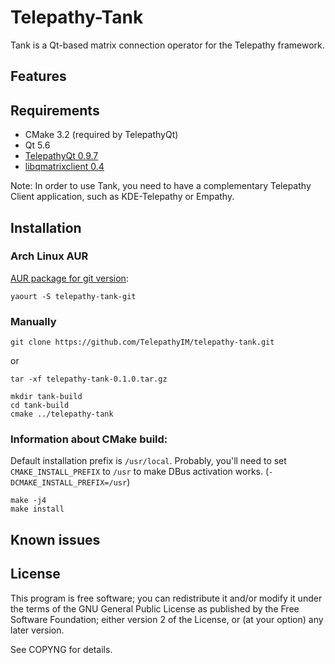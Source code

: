 # Telepathy-Tank

Tank is a Qt-based matrix connection operator for the Telepathy framework.

## Features

## Requirements

* CMake 3.2 (required by TelepathyQt)
* Qt 5.6
* [TelepathyQt 0.9.7](https://github.com/TelepathyIM/telepathy-qt)
* [libqmatrixclient 0.4](https://github.com/QMatrixClient/libqmatrixclient/)

Note: In order to use Tank, you need to have a complementary Telepathy Client application, such as KDE-Telepathy or Empathy.

## Installation

### Arch Linux AUR

[AUR package for git version](https://aur.archlinux.org/packages/telepathy-tank-git/):

    yaourt -S telepathy-tank-git

### Manually

    git clone https://github.com/TelepathyIM/telepathy-tank.git

or

    tar -xf telepathy-tank-0.1.0.tar.gz

    mkdir tank-build
    cd tank-build
    cmake ../telepathy-tank

### Information about CMake build:

Default installation prefix is `/usr/local`. Probably, you'll need to set `CMAKE_INSTALL_PREFIX` to `/usr` to make DBus activation works. (`-DCMAKE_INSTALL_PREFIX=/usr`)

    make -j4
    make install

## Known issues

## License

This program is free software; you can redistribute it and/or
modify it under the terms of the GNU General Public License
as published by the Free Software Foundation; either version 2
of the License, or (at your option) any later version.

See COPYNG for details.
